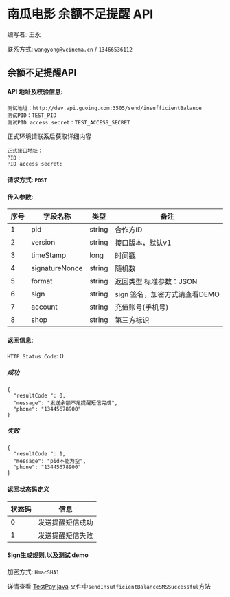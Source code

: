 # 南瓜电影 余额不足提醒 API

编写者: 王永 

联系方式: `wangyong@vcinema.cn` / `13466536112`


## 余额不足提醒API

#### API 地址及校验信息: 

```
测试地址：http://dev.api.guoing.com:3505/send/insufficientBalance
测试PID：TEST_PID
测试PID access secret：TEST_ACCESS_SECRET
```

正式环境请联系后获取详细内容

```
正式接口地址：
PID：
PID access secret:
```


#### 请求方式: `POST`

#### 传入参数:

序号  | 字段名称 |   类型   | 备注
---- | ------- | ------ | -----
  1  |  pid    | string  | 合作方ID
  2  | version | string | 接口版本，默认v1
  3  | timeStamp | long   | 时间戳
  4  | signatureNonce  | string | 随机数
  5  | format    | string |  返回类型 标准参数：JSON
  6  | sign | string | sign 签名，加密方式请查看DEMO
  7  | account | string | 充值账号(手机号)
  8  | shop | string | 第三方标识




#### 返回信息:

`HTTP Status Code`: 0

##### 成功

```
{
  "resultCode ": 0,
  "message": "发送余额不足提醒短信完成",
  "phone": "13445678900"
}

```

##### 失败

```
{
  "resultCode ": 1,
  "message": "pid不能为空",
  "phone": "13445678900"
}

```

#### 返回状态码定义

| 状态码  | 信息  |  
| :------------ |:---------------:| 
| 0      | 发送提醒短信成功 | 
| 1      | 发送提醒短信失败|



#### Sign生成规则,以及测试 demo

加密方式: `HmacSHA1`

详情查看 [TestPay.java](https://github.com/pumpkin-movie/pumpkin_partner_api_demo/blob/master/src/test/java/cn/vcinema/partner/TestPay.java) 文件中`sendInsufficientBalanceSMSSuccessful`方法
